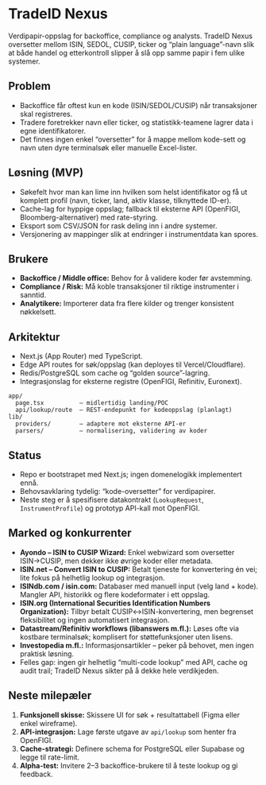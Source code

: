 # TradeID Nexus

Verdipapir-oppslag for backoffice, compliance og analysts. TradeID Nexus oversetter mellom ISIN, SEDOL, CUSIP, ticker og “plain language”-navn slik at både handel og etterkontroll slipper å slå opp samme papir i fem ulike systemer.

## Problem
- Backoffice får oftest kun en kode (ISIN/SEDOL/CUSIP) når transaksjoner skal registreres.
- Tradere foretrekker navn eller ticker, og statistikk-teamene lagrer data i egne identifikatorer.
- Det finnes ingen enkel “oversetter” for å mappe mellom kode-sett og navn uten dyre terminalsøk eller manuelle Excel-lister.

## Løsning (MVP)
- Søkefelt hvor man kan lime inn hvilken som helst identifikator og få ut komplett profil (navn, ticker, land, aktiv klasse, tilknyttede ID-er).
- Cache-lag for hyppige oppslag; fallback til eksterne API (OpenFIGI, Bloomberg-alternativer) med rate-styring.
- Eksport som CSV/JSON for rask deling inn i andre systemer.
- Versjonering av mappinger slik at endringer i instrumentdata kan spores.

## Brukere
- **Backoffice / Middle office:** Behov for å validere koder før avstemming.
- **Compliance / Risk:** Må koble transaksjoner til riktige instrumenter i sanntid.
- **Analytikere:** Importerer data fra flere kilder og trenger konsistent nøkkelsett.

## Arkitektur
- Next.js (App Router) med TypeScript.
- Edge API routes for søk/oppslag (kan deployes til Vercel/Cloudflare).
- Redis/PostgreSQL som cache og “golden source”-lagring.
- Integrasjonslag for eksterne registre (OpenFIGI, Refinitiv, Euronext).

```
app/
  page.tsx          – midlertidig landing/POC
  api/lookup/route  – REST-endepunkt for kodeoppslag (planlagt)
lib/
  providers/        – adaptere mot eksterne API-er
  parsers/          – normalisering, validering av koder
```

## Status
- Repo er bootstrapet med Next.js; ingen domenelogikk implementert ennå.
- Behovsavklaring tydelig: “kode-oversetter” for verdipapirer.
- Neste steg er å spesifisere datakontrakt (`LookupRequest`, `InstrumentProfile`) og prototyp API-kall mot OpenFIGI.

## Marked og konkurrenter
- **Ayondo – ISIN to CUSIP Wizard:** Enkel webwizard som oversetter ISIN→CUSIP, men dekker ikke øvrige koder eller metadata.
- **ISIN.net – Convert ISIN to CUSIP:** Betalt tjeneste for konvertering én vei; lite fokus på helhetlig lookup og integrasjon.
- **ISINdb.com / isin.com:** Databaser med manuell input (velg land + kode). Mangler API, historikk og flere kodeformater i ett oppslag.
- **ISIN.org (International Securities Identification Numbers Organization):** Tilbyr betalt CUSIP↔ISIN-konvertering, men begrenset fleksibilitet og ingen automatisert integrasjon.
- **Datastream/Refinitiv workflows (libanswers m.fl.):** Løses ofte via kostbare terminalsøk; komplisert for støttefunksjoner uten lisens.
- **Investopedia m.fl.:** Informasjonsartikler – peker på behovet, men ingen praktisk løsning.
- Felles gap: ingen gir helhetlig “multi-code lookup” med API, cache og audit trail; TradeID Nexus sikter på å dekke hele verdikjeden.

## Neste milepæler
1. **Funksjonell skisse:** Skissere UI for søk + resultattabell (Figma eller enkel wireframe).
2. **API-integrasjon:** Lage første utgave av `api/lookup` som henter fra OpenFIGI.
3. **Cache-strategi:** Definere schema for PostgreSQL eller Supabase og legge til rate-limit.
4. **Alpha-test:** Invitere 2–3 backoffice-brukere til å teste lookup og gi feedback.

